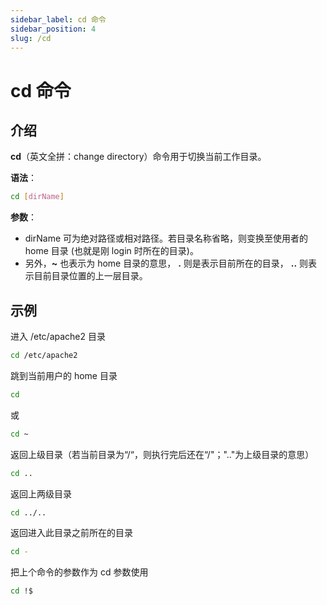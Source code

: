 ```yaml
---
sidebar_label: cd 命令
sidebar_position: 4
slug: /cd
---
```


# cd 命令



## 介绍

**cd**（英文全拼：change directory）命令用于切换当前工作目录。

**语法**：

```bash
cd [dirName]
```

**参数**：

- dirName 可为绝对路径或相对路径。若目录名称省略，则变换至使用者的 home 目录 (也就是刚 login 时所在的目录)。
- 另外，**~** 也表示为 home 目录的意思， **.** 则是表示目前所在的目录， **..** 则表示目前目录位置的上一层目录。



## 示例

进入 /etc/apache2 目录

```bash
cd /etc/apache2
```

跳到当前用户的 home 目录 

```bash
cd
```

或

```bash
cd ~
```

返回上级目录（若当前目录为“/“，则执行完后还在“/"；".."为上级目录的意思）

```bash
cd ..
```

返回上两级目录

```bash
cd ../..
```

返回进入此目录之前所在的目录

```bash
cd -
```

把上个命令的参数作为 cd 参数使用

```bash
cd !$
```


